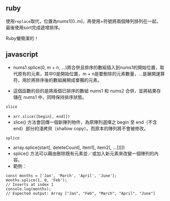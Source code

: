 ## ruby

使用`replace`取代，位置為nums1[0..m]，再使用+符號將兩個陣列排列在一起，最後使用sort完成遞增排序。

Ruby蠻簡潔的！

## javascript
- nums1.splice(0, m + n, ...)將合併且排序的數組插入到nums1的開始位置，取代原有的元素，其中0是開始位置，m + n是要刪除的元素數量，...是展開運算符，用於將排序後的數組展開成單獨的元素。

- 這個函數的目的是將兩個已排序的數組 nums1 和 nums2 合併，並將結果存儲在 nums1 中，同時保持排序狀態。

`slice`
- `arr.slice([begin[, end]])`
- slice() 方法會回傳一個新陣列物件，為原陣列選擇之 begin 至 end（不含 end）部分的淺拷貝（shallow copy）。而原本的陣列將不會被修改。

`splice`
- array.splice(start[, deleteCount[, item1[, item2[, ...]]]])
- splice() 方法可以藉由刪除既有元素並／或加入新元素來改變一個陣列的內容。
- 範例：
```
const months = ['Jan', 'March', 'April', 'June'];
months.splice(1, 0, 'Feb');
// Inserts at index 1
console.log(months);
// Expected output: Array ["Jan", "Feb", "March", "April", "June"]
```

